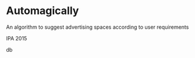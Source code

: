 # Automagically
An algorithm to suggest advertising spaces according to user requirements

IPA 2015

db

